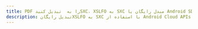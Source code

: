---title: PDF را به  تبدیل کنیدSXC، XSLFO به SXC مبدل رایگان یا Android SDKdescription: تبدیل رایگانXSLFO به SXC با استفاده از Android Cloud APIs & SDK همچنین اسناد PDF را در Cloud ایجاد، ویرایش و رندر کنید.---